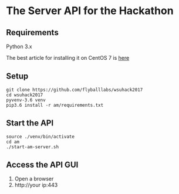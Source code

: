 # The Server API for the Hackathon

## Requirements

Python 3.x

The best article for installing it on CentOS 7 is [here](https://www.digitalocean.com/community/tutorials/how-to-install-python-3-and-set-up-a-local-programming-environment-on-centos-7)

## Setup
```
git clone https://github.com/flyballlabs/wsuhack2017 
cd wsuhack2017
pyvenv-3.6 venv
pip3.6 install -r am/requirements.txt
```

## Start the API

```
source ./venv/bin/activate
cd am
./start-am-server.sh
```

## Access the API GUI

1. Open a browser
2. http://your ip:443



